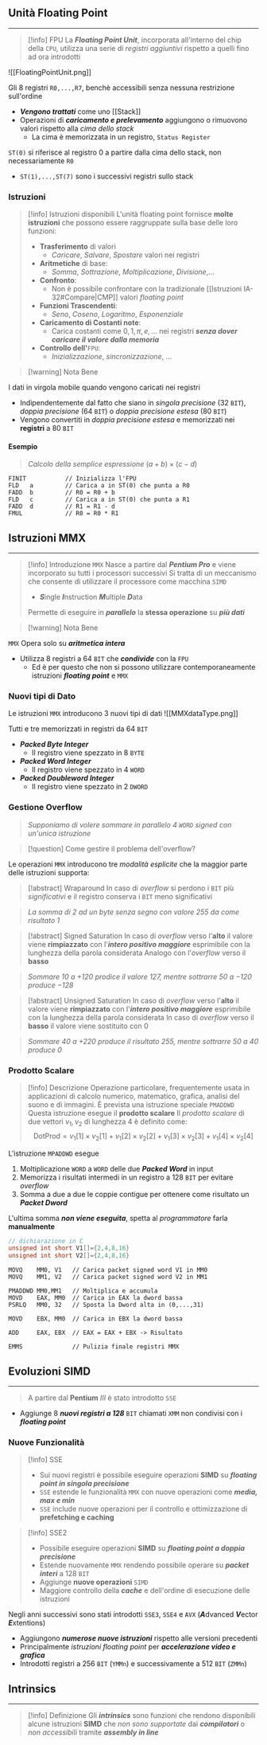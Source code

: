 ## Unità Floating Point
---
>[!info] FPU
>La ***Floating Point Unit***, incorporata all'interno del chip della `CPU`, utilizza una serie di *registri aggiuntivi* rispetto a quelli fino ad ora introdotti


![[FloatingPointUnit.png]]

Gli 8 registri `R0,...,R7`, benchè accessibili senza nessuna restrizione sull'ordine
- ***Vengono trattati*** come uno [[Stack]]
- Operazioni di ***caricamento e prelevamento*** aggiungono o rimuovono valori rispetto alla *cima dello stack*
	- La cima è memorizzata in un registro, `Status Register`
 
`ST(0)` si riferisce al registro $0$ a partire dalla cima dello stack, non necessariamente `R0`
- `ST(1),...,ST(7)` sono i successivi registri sullo stack

### Istruzioni
>[!info] Istruzioni disponibili
>L'unità floating point fornisce **molte istruzioni** che possono essere raggruppate sulla base delle loro funzioni:
>- **Trasferimento** di valori
>	- *Caricare*, *Salvare*, *Spostare* valori nei registri
>- **Aritmetiche** di base:
>	- *Somma*, *Sottrazione*, *Moltiplicazione*, *Divisione*,$\dots$
>- **Confronto**:
>	- Non è possibile confrontare con la tradizionale [[Istruzioni IA-32#Compare|CMP]] valori *floating point*
>- **Funzioni Trascendenti**:
>	- *Seno*, *Coseno*, *Logaritmo*, *Esponenziale*
>- **Caricamento di Costanti note**:
>	- Carica costanti come $0,1,\pi,e,\dots$ nei registri ***senza dover caricare il valore dalla memoria***
>- **Controllo dell'**`FPU`:
>	- *Inizializzazione*, *sincronizzazione*, $\dots$

>[!warning] Nota Bene

I dati in virgola mobile quando vengono caricati nei registri
- Indipendentemente dal fatto che siano in *singola precisione* ($32$ `BIT`), *doppia precisione* ($64$ `BIT`) o *doppia precisione estesa* ($80$ `BIT`)
- Vengono convertiti in *doppia precisione estesa* e memorizzati nei **registri** a $80$ `BIT`

#### Esempio
>*Calcolo della semplice espressione* $(a+b)\times(c-d)$

```assembly
FINIT           // Inizializza l'FPU
FLD   a         // Carica a in ST(0) che punta a R0
FADD  b         // R0 = R0 + b
FLD   c         // Carica a in ST(0) che punta a R1
FADD  d         // R1 = R1 - d
FMUL            // R0 = R0 * R1
```


## Istruzioni MMX
---
>[!info] Introduzione
>`MMX` Nasce a partire dal ***Pentium Pro*** e viene incorporato su tutti i processori successivi
>Si tratta di un meccanismo che consente di utilizzare il processore come macchina `SIMD`
>- ***S***ingle ***I***nstruction ***M***ultiple ***D***ata
>
>Permette di eseguire in ***parallelo*** la **stessa operazione** su ***più dati***

>[!warning] Nota Bene

`MMX` Opera solo su ***aritmetica intera***
- Utilizza $8$ registri a $64$ `BIT` che ***condivide*** con la `FPU`
	- Ed è per questo che non si possono utilizzare contemporaneamente istruzioni ***floating point*** e `MMX`

### Nuovi tipi di Dato
Le istruzioni `MMX` introducono 3 nuovi tipi di dati
![[MMXdataType.png]]

Tutti e tre memorizzati in registri da $64$ `BIT`
- ***Packed Byte Integer***
	- Il registro viene spezzato in 8 `BYTE`
- ***Packed Word Integer***
	- Il registro viene spezzato in 4 `WORD`
- ***Packed Doubleword Integer***
	- Il registro viene spezzato in 2 `DWORD`

### Gestione Overflow
>*Supponiamo di volere sommare in parallelo 4 `WORD` signed con un'unica istruzione*

>[!question] Come gestire il problema dell'overflow?

Le operazioni `MMX` introducono tre *modalità esplicite* che la maggior parte delle istruzioni supporta:

>[!abstract] Wraparound
>In caso di *overflow* si perdono i `BIT` più *significativi* e il registro conserva i `BIT` meno significativi

>*La somma di $2$ ad un byte senza segno con valore $255$ da come risultato $1$*

>[!abstract] Signed Saturation
>In caso di *overflow* verso l'**alto** il valore viene **rimpiazzato** con l'***intero positivo maggiore*** esprimibile con la lunghezza della parola considerata
>Analogo con l'*overflow* verso il **basso**

>*Sommare $10$ a $+120$ prodice il valore $127$, mentre sottrarre $50$ a $-120$ produce $-128$*

>[!abstract] Unsigned Saturation
>In caso di *overflow* verso l'**alto** il valore viene **rimpiazzato** con l'***intero positivo maggiore*** esprimibile con la lunghezza della parola considerata
>In caso di *overflow* verso il **basso** il valore viene sostituito con $0$

>*Sommare $40$ a $+220$ produce il risultato $255$, mentre sottrarre $50$ a $40$ produce $0$*


### Prodotto Scalare
>[!info] Descrizione
>Operazione particolare, frequentemente usata in applicazioni di calcolo numerico, matematico, grafica, analisi del suono e di immagini.
>È prevista una istruzione speciale `PMADDWD`
>Questa istruzione esegue il **prodotto scalare**
>Il *prodotto scalare* di due vettori $v_{1},v_{2}$ di lunghezza $4$ è definito come:
>$$\text{DotProd}=v_{1}[1]\times v_{2}[1]+v_{1}[2]\times v_{2}[2]+v_{1}[3]\times v_{2}[3]+v_{1}[4]\times v_{2}[4]$$

L'istruzione `MPADDWD` esegue
1. Moltiplicazione `WORD` a `WORD` delle due ***Packed Word*** in input
2. Memorizza i risultati intermedi in un registro a $128$ `BIT` per evitare *overflow*
3. Somma a due a due le coppie contigue per ottenere come risultato un ***Packet Dword***

L'ultima somma ***non viene eseguita***, spetta al *programmatore* farla **manualmente**

```c
// dichiarazione in C
unsigned int short V1[]={2,4,8,16}
unsigned int short V2[]={2,4,8,16}
```

```assembly
MOVQ    MM0, V1   // Carica packet signed word V1 in MM0
MOVQ    MM1, V2   // Carica packet signed word V2 in MM1

PMADDWD MM0,MM1   // Moltiplica e accumula
MOVD    EAX, MM0  // Carica in EAX la dword bassa
PSRLQ   MM0, 32   // Sposta la Dword alta in (0,...,31)

MOVD    EBX, MM0  // Carica in EBX la dword bassa

ADD     EAX, EBX  // EAX = EAX + EBX -> Risultato

EMMS              // Pulizia finale registri MMX
```

## Evoluzioni SIMD
---
>A partire dal **Pentium** $III$ è stato introdotto `SSE`

- Aggiunge $8$ ***nuovi registri a $128$*** `BIT` chiamati `XMM` non condivisi con i ***floating point***

### Nuove Funzionalità
>[!info] SSE
>- Sui nuovi registri è possibile eseguire operazioni **SIMD** su ***floating point in singola precisione***
>- `SSE` estende le funzionalità `MMX` con nuove operazioni come ***media, max e min***
>- `SSE` include nuove operazioni per il controllo e ottimizzazione di **prefetching e caching** 

>[!info] SSE2
>- Possibile eseguire operazioni **SIMD** su ***floating point a doppia precisione***
>- Estende nuovamente `MMX` rendendo possibile operare su ***packet interi*** a $128$ `BIT`
>- Aggiunge **nuove operazioni** `SIMD`
>- Maggiore controllo della ***cache*** e dell'ordine di esecuzione delle istruzioni

Negli anni successivi sono stati introdotti `SSE3`, `SSE4` e `AVX` 
(***A***dvanced ***V***ector ***E***xtentions)
- Aggiungono ***numerose nuove istruzioni*** rispetto alle versioni precedenti
- Principalmente *istruzioni floating point* per ***accelerazione video e grafica***
- Introdotti registri a $256$ `BIT` (`YMMn`) e successivamente a $512$ `BIT` (`ZMMn`)

## Intrinsics
---
>[!info] Definizione
>Gli ***intrinsics*** sono funzioni che rendono disponibili alcune istruzioni **SIMD** che *non sono supportate* dai ***compilatori*** o *non accessibili* tramite ***assembly in line***